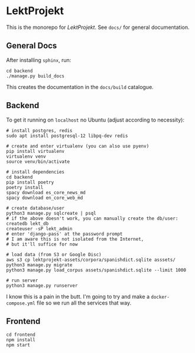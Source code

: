 # LektProjekt

This is the monorepo for _LektProjekt_. See `docs/` for general documentation.

## General Docs

After installing `sphinx`, run:

```
cd backend
./manage.py build_docs
```

This creates the documentation in the `docs/build` catalogue.

## Backend

To get it running on `localhost` no Ubuntu (adjust according to necessity):

```
# install postgres, redis
sudo apt install postgresql-12 libpq-dev redis

# create and enter virtualenv (you can also use pyenv)
pip install virtualenv
virtualenv venv
source venv/bin/activate

# install dependencies
cd backend
pip install poetry
poetry install
spacy download es_core_news_md
spacy download en_core_web_md

# create database/user
python3 manage.py sqlcreate | psql
# if the above doesn't work, you can manually create the db/user:
createdb lekt_db
createuser -sP lekt_admin
# enter 'django-pass' at the password prompt
# I am aware this is not isolated from the Internet,
# but it'll suffice for now

# load data (from S3 or Google Disc)
aws s3 cp lektprojekt-assets/corpora/spanishdict.sqlite asssets/
python3 manage.py migrate
python3 manage.py load_corpus assets/spanishdict.sqlite --limit 1000

# run server
python3 manage.py runserver
```

I know this is a pain in the butt. I'm going to try and make a `docker-compose.yml` file so we run all the services that way.

## Frontend

```
cd frontend
npm install
npm start
```
